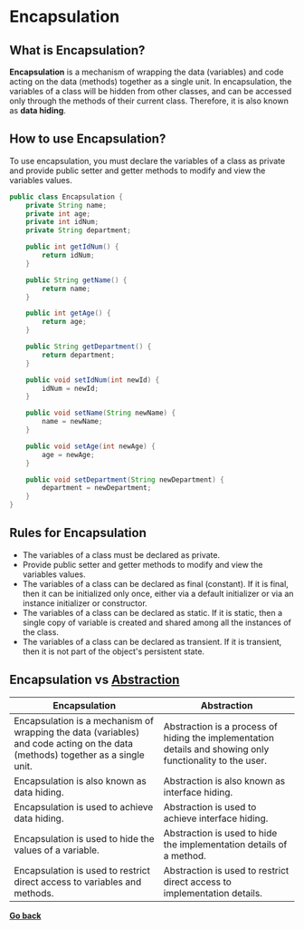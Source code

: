 
# Encapsulation

## What is Encapsulation?

**Encapsulation** is a mechanism of wrapping the data (variables) and code acting on the data (methods) together as a single unit. In encapsulation, the variables of a class will be hidden from other classes, and can be accessed only through the methods of their current class. Therefore, it is also known as **data hiding**.

## How to use Encapsulation?

To use encapsulation, you must declare the variables of a class as private and provide public setter and getter methods to modify and view the variables values.

```java
public class Encapsulation {
    private String name;
    private int age;
    private int idNum;
    private String department;

    public int getIdNum() {
        return idNum;
    }

    public String getName() {
        return name;
    }

    public int getAge() {
        return age;
    }

    public String getDepartment() {
        return department;
    }

    public void setIdNum(int newId) {
        idNum = newId;
    }

    public void setName(String newName) {
        name = newName;
    }

    public void setAge(int newAge) {
        age = newAge;
    }

    public void setDepartment(String newDepartment) {
        department = newDepartment;
    }
}
```

## Rules for Encapsulation

* The variables of a class must be declared as private.
* Provide public setter and getter methods to modify and view the variables values.
* The variables of a class can be declared as final (constant). If it is final, then it can be initialized only once, either via a default initializer or via an instance initializer or constructor.
* The variables of a class can be declared as static. If it is static, then a single copy of variable is created and shared among all the instances of the class.
* The variables of a class can be declared as transient. If it is transient, then it is not part of the object's persistent state.

## Encapsulation vs [Abstraction](Abstraction.md#abstraction)

| Encapsulation | Abstraction |
| --- | --- |
| Encapsulation is a mechanism of wrapping the data (variables) and code acting on the data (methods) together as a single unit. | Abstraction is a process of hiding the implementation details and showing only functionality to the user. |
| Encapsulation is also known as data hiding. | Abstraction is also known as interface hiding. |
| Encapsulation is used to achieve data hiding. | Abstraction is used to achieve interface hiding. |
| Encapsulation is used to hide the values of a variable. | Abstraction is used to hide the implementation details of a method. |
| Encapsulation is used to restrict direct access to variables and methods. | Abstraction is used to restrict direct access to implementation details. |

[**Go back**](README.md#oop)